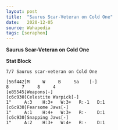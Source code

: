 ```yaml
---
layout: post
title:  "Saurus Scar-Veteran on Cold One"
date:   2020-12-05
source: Wahapedia
tags: [seraphon]
---
```


**Saurus Scar-Veteran on Cold One**

**Stat Block**
```
7/7 Saurus scar-veteran on Cold One
```

```
[56f442]M     W     B     Sa    [-]
8     7     8     4     
[e85545]Weapons[-]
[c6c930]Celestite Warpick[-]
1"     A:3    H:3+   W:3+   R:-1   D:1   
[c6c930]Fearsome Jaws[-]
1"     A:1    H:4+   W:3+   R:-    D:1   
[c6c930]Snapping Jaws[-]
1"     A:2    H:3+   W:4+   R:-    D:1   
```


